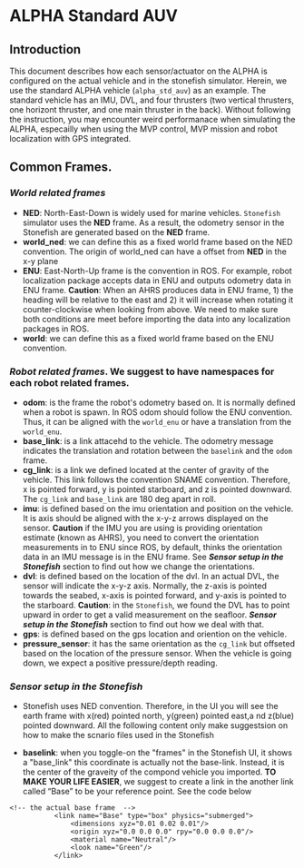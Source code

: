 # ALPHA Standard AUV

## Introduction
This document describes how each sensor/actuator on the ALPHA is configured on the actual vehicle and in the stonefish simulator. Herein, we use the standard ALPHA vehicle (`alpha_std_auv`) as an example. The standard vehicle has an IMU, DVL, and four thrusters (two vertical thrusters, one horizont thruster, and one main thruster in the back).
Without following the instruction, you may encounter weird performanace when simulating the ALPHA, especailly when using the MVP control, MVP mission and robot localization with GPS integrated.


## Common Frames.
### ***World related frames***
- **NED**: North-East-Down is widely used for marine vehicles. `Stonefish` simulator uses the **NED** frame. As a result, the odometry sensor in the Stonefish are generated based on the **NED** frame. 
- **world_ned**: we can define this as a fixed world frame based on the NED convention. The origin of world_ned can have a offset from **NED** in the x-y plane
- **ENU**: East-North-Up frame is the convention in ROS. For example, robot localization package accepts data in ENU and outputs odometry data in ENU frame. **Caution**: When an AHRS produces data in ENU frame, 1) the heading will be relative to the east and 2) it will increase when rotating it counter-clockwise when looking from above. We need to make sure both conditions are meet before importing the data into any localization packages in ROS.
- **world**: we can define this as a fixed world frame based on the ENU convention.

### ***Robot related frames***. We suggest to have namespaces for each robot related frames.
- **odom**: is the frame the robot's odometry based on. It is normally defined when a robot is spawn. In ROS odom should follow the ENU convention. Thus, it can be aligned with the `world_enu` or have a translation from the `world_enu`.
- **base_link**: is a link attacehd to the vehicle. The odometry message indicates the translation and rotation between the `baselink` and the `odom` frame.
-  **cg_link**: is a link we defined located at the center of gravity of the vehicle. This link follows the convention SNAME convention. Therefore, x is pointed forward, y is pointed starboard, and z is pointed downward. The `cg_link` and `base_link` are 180 deg apart in roll.
- **imu**: is defined based on the imu orientation and position on the vehicle. It is axis should be aligned with the x-y-z arrows displayed on the sensor. **Caution** if the IMU you are using is providing orientation estimate (known as AHRS), you need to convert the orientation measurements in to ENU since ROS, by default, thinks the orientation data in an IMU message is in the ENU frame. See ***Sensor setup in the Stonefish*** section to find out how we change the orientations.
- **dvl**: is defined based on the location of the dvl. In an actual DVL, the sensor will indicate the x-y-z axis. Normally, the z-axis is pointed towards the seabed, x-axis is pointed forward, and y-axis is pointed to the starboard. **Caution**: in the `Stonefish`, we found the DVL has to point upward in order to get a valid measurement on the seafloor. ***Sensor setup in the Stonefish*** section to find out how we deal with that. 
- **gps**: is defined based on the gps location and oriention on the vehicle. 
- **pressure_sensor**: it has the same orientation as the `cg_link` but offseted based on the location of the pressure sensor. When the vehicle is going down, we expect a positive pressure/depth reading.

### ***Sensor setup in the Stonefish*** ###
- Stonefish uses NED convention. Therefore, in the UI you will see the earth frame with x(red) pointed north, y(green) pointed east,a nd z(blue) pointed downward. All the following content only make suggestsion on how to make the scnario files used in the Stonefish

- **baselink**: when you  toggle-on the "frames" in the Stonefish UI, it shows a "base_link" this coordinate is actually not the base-link. Instead, it is the center of the graveity of the compond vehicle you imported. **TO MAKE YOUR LIFE EASIER**, we suggest to create a link in the another link called “Base” to be your reference point. See the code below
```
<!-- the actual base frame  -->
           <link name="Base" type="box" physics="submerged">
               <dimensions xyz="0.01 0.02 0.01"/>
               <origin xyz="0.0 0.0 0.0" rpy="0.0 0.0 0.0"/>
               <material name="Neutral"/>
               <look name="Green"/>
           </link>

```
